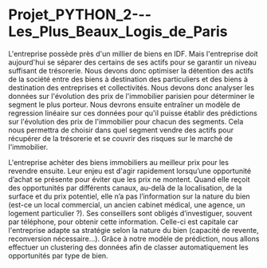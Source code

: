 # Projet_PYTHON_2---Les_Plus_Beaux_Logis_de_Paris

L'entreprise possède près d'un millier de biens en IDF. Mais l'entreprise doit aujourd'hui se séparer des certains de ses actifs pour se garantir un niveau suffisant de trésorerie. Nous devons donc optimiser la détention des actifs de la société entre des biens à destination des particuliers et des biens à destination des entreprises et collectivités. Nous devons donc analyser les données sur l'évolution des prix de l'immobilier parisien pour déterminer le segment le plus porteur. Nous devrons ensuite entraîner un modèle de regression linéaire sur ces données pour qu'il puisse établir des prédictions sur l'évolution des prix de l'immobilier pour chacun des segments. Cela nous permettra de choisir dans quel segment vendre des actifs pour récupérer de la trésorerie et se couvrir des risques sur le marché de l'immobilier. 

L'entreprise achèter des biens immobiliers au meilleur prix pour les revendre ensuite. Leur enjeu est d'agir rapidement lorsqu’une opportunité d’achat se présente pour éviter que les prix ne montent. Quand elle reçoit des opportunités par différents canaux, au-delà de la localisation, de la surface et du prix potentiel, elle n’a pas l’information sur la nature du bien (est-ce un local commercial, un ancien cabinet médical, une agence, un logement particulier ?). Ses conseillers sont obligés d’investiguer, souvent par téléphone, pour obtenir cette information. Celle-ci est capitale car l'entreprise adapte sa stratégie selon la nature du bien (capacité de revente, reconversion nécessaire…). Grâce à notre modèle de prédiction, nous allons effectuer un clustering des données afin de classer automatiquement les opportunités par type de bien.
